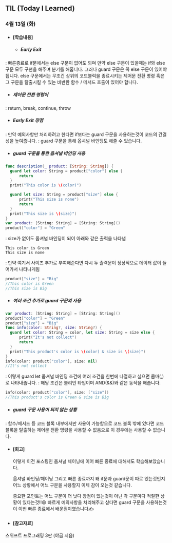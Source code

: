 ## TIL (Today I Learned)

### 4월 13일 (화)

- #### [학습내용]
  - ##### Early Exit
: 빠른종료로 if문에서는 else 구문이 없어도 되며 만약 else 구문이 있을때는 if와 else 구문 모두 구현을 해주며 분기를 해줍니다.
그러나 guard 구문은 꼭 else 구문이 있어야 됩니다. else 구문에서는 무조건 상위의 코드블럭을 종료시키는 제어문 전환 명령 혹은 그 구문을 탈출시킬 수 있는 비반환 함수 / 메서드 호출이 있어야 합니다.

  - ##### 제어문 전환 명령어
: return, break, continue, throw

  - ##### Early Exit 장점
: 만약 예외사항만 처리하려고 한다면 if보다는 guard 구문을 사용하는것이 코드의 간결성을 높여줍니다.
: guard 구문을 통해 옵셔널 바인딩도 해줄 수 있습니다.

  - ##### guard 구문을 통한 옵셔널 바인딩 사용
  ```swift
func description(_ product: [String: String]) {
    guard let color: String = product["color"] else {
        return
    }
    print("This color is \(color)")

    guard let size: String = product["size"] else {
        print("This size is none")
        return
    }
    print("This size is \(size)")
}
var product: [String: String] = [String: String]()
product["color"] = "Green"
  ```
: size가 없어도 옵셔널 바인딩이 되어 아래와 같은 출력을 나타냄
  ```
This color is Green
This size is none
  ```
: 만약 여기서 사이즈 추가로 부여해준다면 다시 두 출력문이 정상적으로 데이터 값이 들어가서 나타나게됨
  ```swift
product["size"] = "Big"
//This color is Green
//This size is Big
  ```
  
  - ##### 여러 조건 추가로 guard 구문의 사용
  ```swift
var product: [String: String] = [String: String]()
product["color"] = "Green"
product["size"] = "Big"
func info(color: String?, size: String?) {
    guard let color: String = color, let size: String = size else {
        print("It's not collect")
        return
    }
    print("This product's color is \(color) & size is \(size)")
}
info(color: product["color"], size: nil)
//It's not collect
  ```
: 이렇게 guard let 옵셔널 바인딩 조건에 여러 조건을 한번에 나열하고 싶으면 콤마(,)로 나타내줍니다.
: 해당 조건은 불리언 타입이며 AND(&&)와 같은 동작을 해줍니다.
  ```swift
info(color: product["color"], size: ["size"])
//This product's color is Green & size is Big
  ```
  - ##### guard 구문 사용이 되지 않는 상황
  : 함수/메서드 등 코드 블록 내부에서만 사용이 가능함으로 코드 블록 밖에 있다면 코드 블록을 탈출하는 제어문 전환 명령을 사용할 수 없음으로
  이 경우에는 사용할 수 없습니다.

    
  
- #### [회고]
  이렇게 이전 포스팅인 옵셔널 체이닝에 이어 빠른 종료에 대해서도 학습해보았습니다. 

  옵셔널 바인딩/체이닝 그리고 빠른 종료까지 왜 if문과 guard문이 따로 있는것인지 어느 상황에서 어느 구문을 사용할지 이제 감이 오는것 같습니다. 

  중요한 포인트는 어느 구문이 더 낫다 장점이 있는것이 아닌 각 구문마다 적절한 상황이 있다는것!!😃 빠르게 예외사항을 처리해주고 싶다면 guard 구문을 사용하는것이 이번 빠른 종료에서 배운점이였습니다✍️

  

- #### [참고자료]
스위프트 프로그래밍 3판 (야곰 지음)